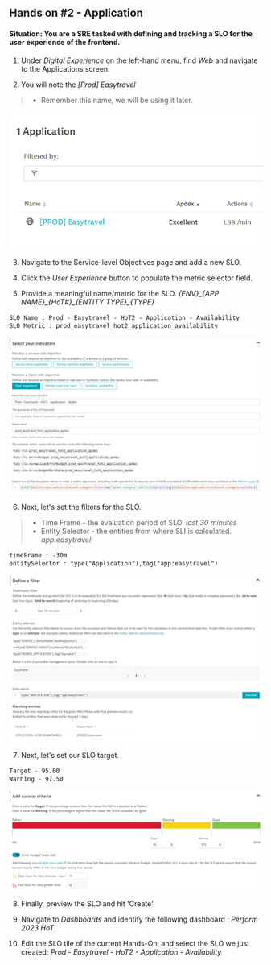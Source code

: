 ## Hands on #2 - Application

#### Situation: You are a SRE tasked with defining and tracking a SLO for the user experience of the frontend.

1. Under *Digital Experience* on the left-hand menu, find *Web* and navigate to the Applications screen.

2. You will note the *[Prod] Easytravel*
> - Remember this name, we will be using it later.

![](../../assets/images/handson2_1.png)

3. Navigate to the Service-level Objectives page and add a new SLO. 

4. Click the *User Experience* button to populate the metric selector field.

5. Provide a meaningful name/metric for the SLO. *{ENV}\_{APP NAME}\_{HoT#}\_{ENTITY TYPE}\_{TYPE}*

```
SLO Name : Prod - Easytravel - HoT2 - Application - Availability
SLO Metric : prod_easytravel_hot2_application_availability
```

![](../../assets/images/handson2_2.png)


6. Next, let's set the filters for the SLO.
> - Time Frame - the evaluation period of SLO. *last 30 minutes* </br>
> - Entity Selector - the entities from where SLI is calculated. *app:easytravel*</br>

```
timeFrame : -30m
entitySelector : type("Application"),tag("app:easytravel")
```

![](../../assets/images/handson2_3.png)

7. Next, let's set our SLO target.

```
Target - 95.00
Warning - 97.50
```

![](../../assets/images/handson2_4.png)

8. Finally, preview the SLO and hit 'Create'

9. Navigate to *Dashboards* and identify the following dashboard : *Perform 2023 HoT*

10. Edit the SLO tile of the current Hands-On, and select the SLO we just created: *Prod - Easytravel - HoT2 - Application - Availability*